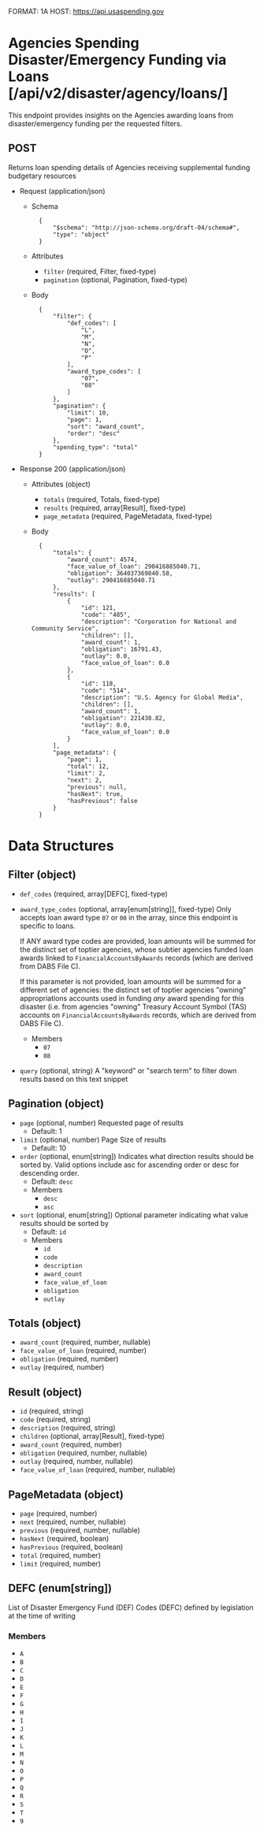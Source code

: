 FORMAT: 1A
HOST: https://api.usaspending.gov

# Agencies Spending Disaster/Emergency Funding via Loans [/api/v2/disaster/agency/loans/]

This endpoint provides insights on the Agencies awarding loans from disaster/emergency funding per the requested filters.

## POST

Returns loan spending details of Agencies receiving supplemental funding budgetary resources

+ Request (application/json)
    + Schema

            {
                "$schema": "http://json-schema.org/draft-04/schema#",
                "type": "object"
            }

    + Attributes
        + `filter` (required, Filter, fixed-type)
        + `pagination` (optional, Pagination, fixed-type)
        
    + Body
    
        
            {
                "filter": {
                    "def_codes": [
                        "L",
                        "M",
                        "N",
                        "O",
                        "P"
                    ],
                    "award_type_codes": [
                        "07",
                        "08"
                    ]
                },
                "pagination": {
                    "limit": 10,
                    "page": 1,
                    "sort": "award_count",
                    "order": "desc"
                },
                "spending_type": "total"
            }

+ Response 200 (application/json)
    + Attributes (object)
        + `totals` (required, Totals, fixed-type)
        + `results` (required, array[Result], fixed-type)
        + `page_metadata` (required, PageMetadata, fixed-type)

    + Body

            
            {
                "totals": {
                    "award_count": 4574,
                    "face_value_of_loan": 290416885040.71,
                    "obligation": 364037369840.58,
                    "outlay": 290416885040.71
                },
                "results": [
                    {
                        "id": 121,
                        "code": "485",
                        "description": "Corporation for National and Community Service",
                        "children": [],
                        "award_count": 1,
                        "obligation": 16791.43,
                        "outlay": 0.0,
                        "face_value_of_loan": 0.0
                    },
                    {
                        "id": 118,
                        "code": "514",
                        "description": "U.S. Agency for Global Media",
                        "children": [],
                        "award_count": 1,
                        "obligation": 221438.82,
                        "outlay": 0.0,
                        "face_value_of_loan": 0.0
                    }
                ],
                "page_metadata": {
                    "page": 1,
                    "total": 12,
                    "limit": 2,
                    "next": 2,
                    "previous": null,
                    "hasNext": true,
                    "hasPrevious": false
                }
            }

# Data Structures

## Filter (object)
+ `def_codes` (required, array[DEFC], fixed-type)
+ `award_type_codes` (optional, array[enum[string]], fixed-type)
    Only accepts loan award type `07` or `08` in the array, since this endpoint is specific to loans.

    If ANY award type codes are provided, loan amounts will be summed for the distinct set of toptier agencies,
    whose subtier agencies funded loan awards linked to `FinancialAccountsByAwards` records (which are derived from DABS File C).

    If this parameter is not provided, loan amounts will be summed for a different set of agencies:
    the distinct set of toptier agencies "owning" appropriations accounts used in funding _any_ award spending
    for this disaster (i.e. from agencies "owning" Treasury Account Symbol (TAS) accounts on `FinancialAccountsByAwards`
    records, which are derived from DABS File C).

    + Members
        + `07`
        + `08`
+ `query` (optional, string)
    A "keyword" or "search term" to filter down results based on this text snippet

## Pagination (object)
+ `page` (optional, number)
    Requested page of results
    + Default: 1
+ `limit` (optional, number)
    Page Size of results
    + Default: 10
+ `order` (optional, enum[string])
    Indicates what direction results should be sorted by. Valid options include asc for ascending order or desc for descending order.
    + Default: `desc`
    + Members
        + `desc`
        + `asc`
+ `sort` (optional, enum[string])
    Optional parameter indicating what value results should be sorted by
    + Default: `id`
    + Members
        + `id`
        + `code`
        + `description`
        + `award_count`
        + `face_value_of_loan`
        + `obligation`
        + `outlay`

## Totals (object)
+ `award_count` (required, number, nullable)
+ `face_value_of_loan` (required, number)
+ `obligation` (required, number)
+ `outlay` (required, number)

## Result (object)
+ `id` (required, string)
+ `code` (required, string)
+ `description` (required, string)
+ `children` (optional, array[Result], fixed-type)
+ `award_count` (required, number)
+ `obligation` (required, number, nullable)
+ `outlay` (required, number, nullable)
+ `face_value_of_loan` (required, number, nullable)

## PageMetadata (object)
+ `page` (required, number)
+ `next` (required, number, nullable)
+ `previous` (required, number, nullable)
+ `hasNext` (required, boolean)
+ `hasPrevious` (required, boolean)
+ `total` (required, number)
+ `limit` (required, number)

## DEFC (enum[string])
List of Disaster Emergency Fund (DEF) Codes (DEFC) defined by legislation at the time of writing

### Members
+ `A`
+ `B`
+ `C`
+ `D`
+ `E`
+ `F`
+ `G`
+ `H`
+ `I`
+ `J`
+ `K`
+ `L`
+ `M`
+ `N`
+ `O`
+ `P`
+ `Q`
+ `R`
+ `S`
+ `T`
+ `9`
